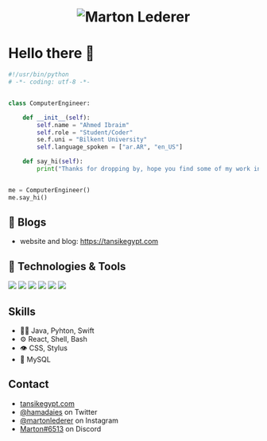 <h1 align="center">
  <img src="https://raw.githubusercontent.com/one83/one83/master/name.svg" alt="Marton Lederer" />
</h1>

# Hello there 👋

```python
#!/usr/bin/python
# -*- coding: utf-8 -*-


class ComputerEngineer:

    def __init__(self):
        self.name = "Ahmed Ibraim"
        self.role = "Student/Coder"
        se.f.uni = "Bilkent University"
        self.language_spoken = ["ar.AR", "en_US"]

    def say_hi(self):
        print("Thanks for dropping by, hope you find some of my work interesting.")


me = ComputerEngineer()
me.say_hi()
```

## 📝 Blogs

- website and blog: https://tansikegypt.com


## 🔧 Technologies & Tools

![](https://img.shields.io/badge/OS-Linux-informational?style=flat&logo=linux&logoColor=white&color=6aa6f8)
![](https://img.shields.io/badge/Editor-VS_Code-informational?style=flat&logo=visual-studio-code&logoColor=white&color=6aa6f8)
![](https://img.shields.io/badge/Code-Python-informational?style=flat&logo=python&logoColor=white&color=6aa6f8)
![](https://img.shields.io/badge/Code-Java-informational?style=flat&logo=javas&logoColor=white&color=6aa6f8)
![](https://img.shields.io/badge/Code-React-informational?style=flat&logo=react&logoColor=white&color=6aa6f8)
![](https://img.shields.io/badge/Shell-Bash-informational?style=flat&logo=gnu-bash&logoColor=white&color=6aa6f8)



## Skills
- 👨‍💻 Java, Pyhton, Swift
- ⚙️ React, Shell, Bash
- 👁️ CSS, Stylus
- 💽 MySQL

## Contact
- [tansikegypt.com](https://tansikegypt.com)
- [@hamadaies](https://twitter.com/hamadaies) on Twitter
- [@martonlederer](https://twitter.com/instagram) on Instagram
- [Marton#6513](./) on Discord

